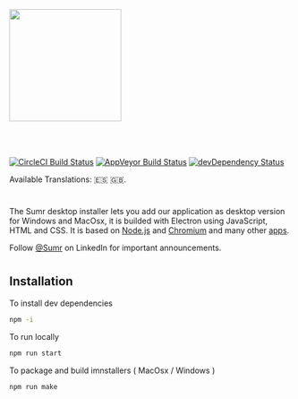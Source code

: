 <img src="https://www.sumr.co/static/media/logo.70735e5b.svg" width="200" style="margin-bottom:50px;">

[![CircleCI Build Status](https://circleci.com/gh/electron/electron/tree/master.svg?style=shield)](https://circleci.com/gh/electron/electron/tree/master)
[![AppVeyor Build Status](https://ci.appveyor.com/api/projects/status/4lggi9dpjc1qob7k/branch/master?svg=true)](https://ci.appveyor.com/project/electron-bot/electron-ljo26/branch/master)
[![devDependency Status](https://david-dm.org/electron/electron/dev-status.svg)](https://david-dm.org/electron/electron?type=dev)

Available Translations:  🇪🇸 🇬🇧.
#

The Sumr desktop installer lets you add our application as desktop version for Windows and MacOsx, it is builded with Electron using JavaScript, HTML and CSS. It is based on [Node.js](https://nodejs.org/) and
[Chromium](https://www.chromium.org) and many other [apps](https://electronjs.org/apps).

Follow [@Sumr](https://www.linkedin.com/company/sumr-co/) on LinkedIn for important
announcements.

#

## Installation

To install dev dependencies

```sh
npm -i
```


To run locally

```sh
npm run start
```

To package and build imnstallers ( MacOsx / Windows )

```sh
npm run make
```
